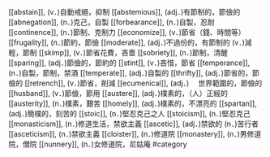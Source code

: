 [[abstain]], (v．)自動戒絕，抑制 
[[abstemious]], (adj．)有節制的，節儉的 
[[abnegation]], (n．)克己，自製 
[[forbearance]], (n．)自製，忍耐 
[[continence]], (n．)節制、克制力 
[[economize]], (v．)節省（錢、時間等） 
[[frugality]], (n．)節約，節儉 
[[moderate]], (adj．)不過份的，有節制的 (v．)減輕，節制 
[[skimp]], (v．)節省花費，吝嗇 
[[sobriety]], (n．)節制，清醒 
[[sparing]], (adj．)節儉的，節約的 
[[stint]], (v．)吝惜，節省 
[[temperance]], (n．)自製，節制，禁酒 
[[temperate]], (adj．)自製的 
[[thrifty]], (adj．)節省的，節儉的 
[[retrench]], (v．)節省，削減 
[[ecumenical]], (adj．)　 世界範圍的，節儉的 
[[husband]], (v．)節儉，節用 
[[austere]], (adj．)樸素的，（人）正經的 
[[austerity]], (n．)樸素，艱苦 
[[homely]], (adj．)樸素的，不漂亮的 
[[spartan]], (adj．)簡樸的，刻苦的 
[[stoic]], (n．)堅忍克己之人 
[[stoicism]], (n．)堅忍克己 
[[monasticism]], (n．)修道生活，禁欲主義 
[[ascetic]], (adj．)禁欲的 (n．)苦行者 
[[asceticism]], (n．)禁欲主義 
[[cloister]], (n．)修道院 
[[monastery]], (n．)男修道院，僧院 
[[nunnery]], (n．)女修道院，尼姑庵 
#category
